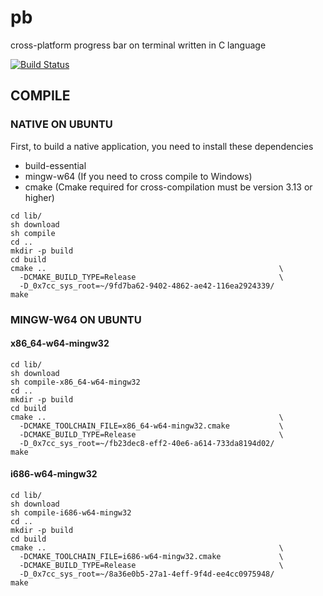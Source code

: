 # pb

cross-platform progress bar on terminal written in C language

[![Build Status](https://dev.azure.com/0x7cc/0x7cc/_apis/build/status/0x7cc.pb?branchName=master)](https://dev.azure.com/0x7cc/0x7cc/_build/latest?definitionId=2&branchName=master)

## COMPILE

### NATIVE ON UBUNTU

First, to build a native application, you need to install these dependencies

- build-essential
- mingw-w64 (If you need to cross compile to Windows)
- cmake (Cmake required for cross-compilation must be version 3.13 or higher)

```shell
cd lib/
sh download
sh compile
cd ..
mkdir -p build
cd build
cmake ..                                                    \
  -DCMAKE_BUILD_TYPE=Release                                \
  -D_0x7cc_sys_root=~/9fd7ba62-9402-4862-ae42-116ea2924339/
make
```

### MINGW-W64 ON UBUNTU

#### x86_64-w64-mingw32

```shell
cd lib/
sh download
sh compile-x86_64-w64-mingw32
cd ..
mkdir -p build
cd build
cmake ..                                                    \
  -DCMAKE_TOOLCHAIN_FILE=x86_64-w64-mingw32.cmake           \
  -DCMAKE_BUILD_TYPE=Release                                \
  -D_0x7cc_sys_root=~/fb23dec8-eff2-40e6-a614-733da8194d02/
make
```

#### i686-w64-mingw32

```shell
cd lib/
sh download
sh compile-i686-w64-mingw32
cd ..
mkdir -p build
cd build
cmake ..                                                    \
  -DCMAKE_TOOLCHAIN_FILE=i686-w64-mingw32.cmake             \
  -DCMAKE_BUILD_TYPE=Release                                \
  -D_0x7cc_sys_root=~/8a36e0b5-27a1-4eff-9f4d-ee4cc0975948/
make
```



